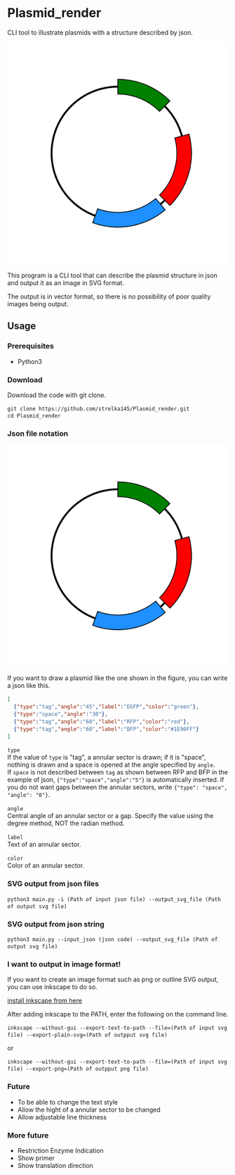 # Plasmid_render
CLI tool to illustrate plasmids with a structure described by json.

![Example Image](/test/SVG.svg)

This program is a CLI tool that can describe the plasmid structure in json and output it as an image in SVG format.  

The output is in vector format, so there is no possibility of poor quality images being output.

## Usage

### Prerequisites
- Python3

### Download
Download the code with git clone.

```
git clone https://github.com/strelka145/Plasmid_render.git
cd Plasmid_render
```

### Json file notation

![Example Image](/test/SVG.svg)

If you want to draw a plasmid like the one shown in the figure, you can write a json like this.

```json
[
  {"type":"tag","angle":"45","label":"EGFP","color":"green"},
  {"type":"space","angle":"30"},
  {"type":"tag","angle":"60","label":"RFP","color":"red"},
  {"type":"tag","angle":"60","label":"BFP","color":"#1E90FF"}
]
```

`type`  
If the value of `type` is "tag", a annular sector is drawn; if it is "space", nothing is drawn and a space is opened at the angle specified by `angle`.  
If `space` is not described between `tag` as shown between RFP and BFP in the example of json, `{"type":"space","angle":"5"}` is automatically inserted. If you do not want gaps between the annular sectors, write `{"type": "space", "angle": "0"}`.  

`angle`  
Central angle of an annular sector or a gap. Specify the value using the degree method, NOT the radian method.

`label`  
Text of an annular sector.

`color`  
Color of an annular sector.

### SVG output from json files

```
python3 main.py -i (Path of input json file) --output_svg_file (Path of output svg file)
```

### SVG output from json string

```
python3 main.py --input_json (json code) --output_svg_file (Path of output svg file)
```

### I want to output in image format!
If you want to create an image format such as png or outline SVG output, you can use inkscape to do so.

[install inkscape from here](https://inkscape.org/release/)

After adding inkscape to the PATH, enter the following on the command line.

```
inkscape --without-gui --export-text-to-path --file=(Path of input svg file) --export-plain-svg=(Path of outpput svg file)
```

or

```
inkscape --without-gui --export-text-to-path --file=(Path of input svg file) --export-png=(Path of outpput png file)
```

### Future
- To be able to change the text style
- Allow the hight of a annular sector to be changed
- Allow adjustable line thickness

### More future
- Restriction Enzyme Indication
- Show primer
- Show translation direction
